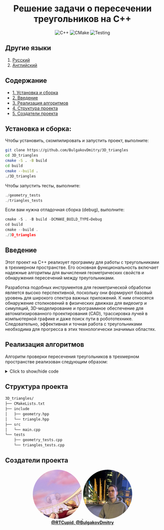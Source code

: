 <div align="center">

  # Решение задачи о пересечении треугольников на C++
  ![C++](https://img.shields.io/badge/C++-23-blue?style=for-the-badge&logo=cplusplus)
  ![CMake](https://img.shields.io/badge/CMake-3.20+-green?style=for-the-badge&logo=cmake)
  ![Testing](https://img.shields.io/badge/Google_Test-Framework-red?style=for-the-badge&logo=google)
  
</div>

## Другие языки

1. [Русский](/README-R.md)
2. [Английский](/README.md)

## Содержание
- [1. Установка и сборка](#установка-и-сборка)
- [2. Введение](#введение)
- [3. Реализация алгоритмов](#реализация-алгоритмов)
- [4. Структура проекта](#структура-проекта)
- [5. Создатели проекта](#создатели-проекта)

## Установка и сборка:

Чтобы установить, скомпилировать и запустить проект, выполните:
```bash
git clone https://github.com/BulgakovDmitry/3D_triangles
cd 3D_triangles
cmake -S . -B build
cd build
cmake --build .
./3D_triangles
```

Чтобы запустить тесты, выполните:
```cpp
./geometry_tests
./triangles_tests
```

Если вам нужна отладочная сборка (debug), выполните:
```cpp
cmake -S . -B build -DCMAKE_BUILD_TYPE=Debug
cd build
cmake --build .
./3D_triangles
```

## Введение
Этот проект на C++ реализует программу для работы с треугольниками в трехмерном пространстве. Его основная функциональность включает надежные алгоритмы для вычисления геометрических свойств и обнаружения пересечений между треугольниками.

Разработка подобных инструментов для геометрической обработки является высоко перспективной, поскольку они формируют базовый уровень для широкого спектра важных приложений. К ним относятся обнаружение столкновений в физических движках для видеоигр и симуляций, 3D-моделирование и программное обеспечение для автоматизированного проектирования (CAD), трассировка лучей в компьютерной графике и даже поиск пути в робототехнике. Следовательно, эффективная и точная работа с треугольниками необходима для прогресса в этих технологически значимых областях.

## Реализация алгоритмов
Алгоритм проверки пересечения треугольников в трехмерном пространстве реализован следующим образом:

<details>
<summary>Click to show/hide code</summary>
  
```cpp
bool Triangle::intersect(const Triangle &triangle) const {
    auto   vertices_2     = triangle.get_vertices();

    Vector fst_vectors[3] = {
        {vertices_[0], vertices_[1]}, {vertices_[1], vertices_[2]}, {vertices_[2], vertices_[0]}};

    Vector scd_vectors[3]   = {{vertices_2[0], vertices_2[1]},
                               {vertices_2[1], vertices_2[2]},
                               {vertices_2[2], vertices_2[0]}};

```
</details>

## Структура проекта
```txt
3D_triangles/
├── CMakeLists.txt
├── include
│   ├── geometry.hpp
│   └── triangle.hpp
├── src
│   └── main.cpp
└── tests
    ├── geometry_tests.cpp
    └── triangles_tests.cpp
```

## Создатели проекта

<div align="center">

  <a href="https://github.com/RTCupid">
    <img src="https://raw.githubusercontent.com/BulgakovDmitry/3D_triangles/main/img/A.jpeg" width="160" height="160" style="border-radius: 50%;">
  </a>
  <a href="https://github.com/BulgakovDmitry">
    <img src="https://raw.githubusercontent.com/BulgakovDmitry/3D_triangles/main/img/D.jpeg" width="160" height="160" style="border-radius: 50%;">
  </a>
  <br>
  <a href="https://github.com/RTCupid"><strong>@RTCupid, </strong></a>
  <a href="https://github.com/BulgakovDmitry"><strong>@BulgakovDmitry</strong></a>  
  <br>
</div>



